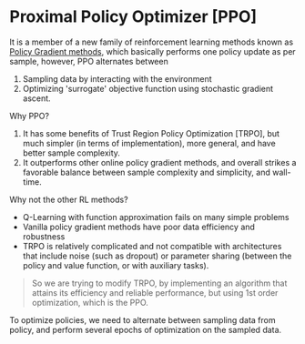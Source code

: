 # Proximal Policy Optimizer [PPO]

It is a member of a new family of reinforcement learning methods known as [Policy Gradient methods](policy-optimization.md), which basically performs one policy update as per sample, however, PPO alternates between

1. Sampling data by interacting with the environment
2. Optimizing 'surrogate' objective function using stochastic gradient ascent.

Why PPO?

1. It has some benefits of Trust Region Policy Optimization [TRPO], but much simpler (in terms of implementation), more general, and have better sample complexity.
2. It outperforms other online policy gradient methods, and overall strikes a favorable balance between sample complexity and simplicity, and wall-time.

Why not the other RL methods?

- Q-Learning with function approximation fails on many simple problems
- Vanilla policy gradient methods have poor data efficiency and robustness
- TRPO is relatively complicated and not compatible with architectures that include noise (such as dropout) or parameter sharing (between the policy and value function, or with auxiliary tasks).

> So we are trying to modify TRPO, by implementing an algorithm that attains its efficiency and reliable performance, but using 1st order optimization, which is the PPO.

To optimize policies, we need to alternate between sampling data from policy, and perform several epochs of optimization on the sampled data.
